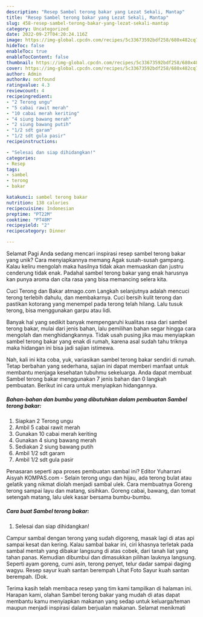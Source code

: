 ```yaml
---
description: "Resep Sambel terong bakar yang Lezat Sekali, Mantap"
title: "Resep Sambel terong bakar yang Lezat Sekali, Mantap"
slug: 458-resep-sambel-terong-bakar-yang-lezat-sekali-mantap
category: Uncategorized
date: 2022-09-27T04:20:24.116Z
image: https://img-global.cpcdn.com/recipes/5c33673592bdf258/680x482cq70/sambel-terong-bakar-foto-resep-utama.jpg
hideToc: false
enableToc: true
enableTocContent: false
thumbnail: https://img-global.cpcdn.com/recipes/5c33673592bdf258/680x482cq70/sambel-terong-bakar-foto-resep-utama.jpg
cover: https://img-global.cpcdn.com/recipes/5c33673592bdf258/680x482cq70/sambel-terong-bakar-foto-resep-utama.jpg
author: Admin
authorAv: notfound
ratingvalue: 4.3
reviewcount: 4
recipeingredient:
- "2 Terong ungu"
- "5 cabai rawit merah"
- "10 cabai merah keriting"
- "4 siung bawang merah"
- "2 siung bawang putih"
- "1/2 sdt garam"
- "1/2 sdt gula pasir"
recipeinstructions:

- "Selesai dan siap dihidangkan!"
categories:
- Resep
tags:
- sambel
- terong
- bakar

katakunci: sambel terong bakar 
nutrition: 138 calories
recipecuisine: Indonesian
preptime: "PT22M"
cooktime: "PT48M"
recipeyield: "2"
recipecategory: Dinner

---
```



Selamat Pagi Anda sedang mencari inspirasi resep sambel terong bakar yang unik? Cara menyiapkannya memang Agak susah-susah gampang. Kalau keliru mengolah maka hasilnya tidak akan memuaskan dan justru cenderung tidak enak. Padahal sambel terong bakar yang enak harusnya kan punya aroma dan cita rasa yang bisa memancing selera kita.


Cuci Terong dan Bakar atmago.com Langkah selanjutnya adalah mencuci terong terlebih dahulu, dan membakarnya. Cuci bersih kulit terong dan pastikan kotorang yang menempel pada terong telah hilang. Lalu tusuk terong, bisa menggunakan garpu atau lidi.

Banyak hal yang sedikit banyak mempengaruhi kualitas rasa dari sambel terong bakar, mulai dari jenis bahan, lalu pemilihan bahan segar hingga cara mengolah dan menghidangkannya. Tidak usah pusing jika mau menyiapkan sambel terong bakar yang enak di rumah, karena asal sudah tahu triknya maka hidangan ini bisa jadi sajian istimewa.


Nah, kali ini kita coba, yuk, variasikan sambel terong bakar sendiri di rumah. Tetap berbahan yang sederhana, sajian ini dapat memberi manfaat untuk membantu menjaga kesehatan tubuhmu sekeluarga. Anda dapat membuat Sambel terong bakar menggunakan 7 jenis bahan dan 0 langkah pembuatan. Berikut ini cara untuk menyiapkan hidangannya.

<!--inarticleads1-->

##### Bahan-bahan dan bumbu yang dibutuhkan dalam pembuatan Sambel terong bakar:

1. Siapkan 2 Terong ungu
1. Ambil 5 cabai rawit merah
1. Gunakan 10 cabai merah keriting
1. Gunakan 4 siung bawang merah
1. Sediakan 2 siung bawang putih
1. Ambil 1/2 sdt garam
1. Ambil 1/2 sdt gula pasir


Penasaran seperti apa proses pembuatan sambal ini? Editor Yuharrani Aisyah KOMPAS.com - Selain terong ungu dan hijau, ada terong bulat atau gelatik yang nikmat diolah menjadi sambal ulek. Cara membuatnya Goreng terong sampai layu dan matang, sisihkan. Goreng cabai, bawang, dan tomat setengah matang, lalu ulek kasar bersama bumbu-bumbu. 

<!--inarticleads2-->

##### Cara buat Sambel terong bakar:


1. Selesai dan siap dihidangkan!

Campur sambal dengan terong yang sudah digoreng, masak lagi di atas api sampai kesat dan kering. Kalau sambal bakar ini, ciri khasnya terletak pada sambal mentah yang dibakar langsung di atas cobek, dari tanah liat yang tahan panas. Kemudian dibumbui dan dimasukkan pilihan lauknya langsung. Seperti ayam goreng, cumi asin, terong penyet, telur dadar sampai daging wagyu. Resep sayur kuah santan berempah Lihat Foto Sayur kuah santan berempah. (Dok. 

Terima kasih telah membaca resep yang tim kami tampilkan di halaman ini. Harapan kami, olahan Sambel terong bakar yang mudah di atas dapat membantu kamu menyiapkan makanan yang sedap untuk keluarga/teman maupun menjadi inspirasi dalam berjualan makanan. Selamat menikmati
